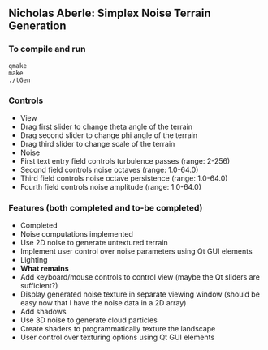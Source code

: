 ## Nicholas Aberle: Simplex Noise Terrain Generation

### To compile and run
```
qmake
make
./tGen
```

### Controls
* View
 * Drag first slider to change theta angle of the terrain
 * Drag second slider to change phi angle of the terrain
 * Drag third slider to change scale of the terrain
* Noise
 * First text entry field controls turbulence passes (range: 2-256)
 * Second field controls noise octaves (range: 1.0-64.0)
 * Third field controls noise octave persistence (range: 1.0-64.0)
 * Fourth field controls noise amplitude (range: 1.0-64.0)

### Features (both completed and to-be completed)
* Completed
 * Noise computations implemented
 * Use 2D noise to generate untextured terrain
 * Implement user control over noise parameters using Qt GUI elements
 * Lighting
* **What remains**
 * Add keyboard/mouse controls to control view (maybe the Qt sliders are sufficient?)
 * Display generated noise texture in separate viewing window (should be easy now that I have the noise data in a 2D array)
 * Add shadows
 * Use 3D noise to generate cloud particles
 * Create shaders to programmatically texture the landscape
 * User control over texturing options using Qt GUI elements
